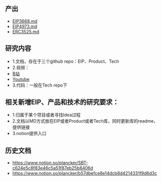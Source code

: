 
## 产出
+ [EIP3668.md](EIP3668.md)
+ [EIP4973.md](EIP4973.md)
+ [ERC3525.md](ERC3525.md)

## 研究内容
+ 1.文档，存在于三个github repo：EIP、Product、Tech
+ 2.视频：
+ [B站](https://space.bilibili.com/1729402830)
+ [Youtube](https://www.youtube.com/channel/UCatIOSch3OIVifZuK9jO7cg)
+ 3.代码：一般在Tech repo下

## 相关新增EIP、产品和技术的研究要求：
+ 1.归属于某个项目或者寻找Idea过程
+ 2.文档以MD方式放在EIP或者Product或者Tech库，同时更新库的readme，提供链接
+ 3.notion提供入口

## 历史文档
+ https://www.notion.so/plancker/SBT-c624e5c8f83e46c5a51f87eb25b8406d
+ https://www.notion.so/plancker/b57dbefce8e14dcb8d4214331f9d6d3c
